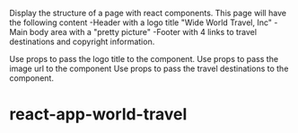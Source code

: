 Display the structure of a page with react components.
This page will have the following content
-Header with a logo title "Wide World Travel, Inc"
-Main body area with a "pretty picture"
-Footer with 4 links to travel destinations and copyright information.

Use props to pass the logo title to the component.
Use props to pass the image url to the component
Use props to pass the travel destinations to the component.
# react-app-world-travel
